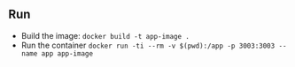 ## Run

*  Build the image: `docker build -t app-image .`
*  Run the container `docker run -ti --rm -v $(pwd):/app -p 3003:3003 --name app app-image`
